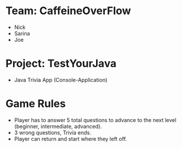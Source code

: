 # Team: CaffeineOverFlow
* Nick
* Sarina
* Joe

# Project: TestYourJava
* Java Trivia App (Console-Application)

# Game Rules
* Player has to answer 5 total questions to advance to the next level (beginner, intermediate, advanced).
* 3 wrong questions, Trivia ends. 
* Player can return and start where they left off. 

